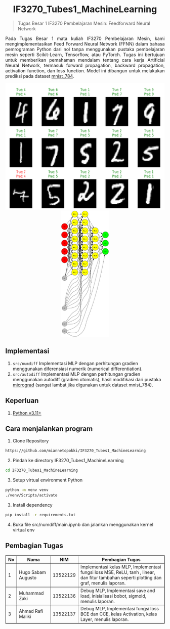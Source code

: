 <h1 align="center">
IF3270_Tubes1_MachineLearning
</h1>

> Tugas Besar 1 IF3270 Pembelajaran Mesin: Feedforward Neural Network

<p align="justify"> 
Pada Tugas Besar 1 mata kuliah IF3270 Pembelajaran Mesin, kami mengimplementasikan Feed Forward Neural Network (FFNN) dalam bahasa pemrograman Python dari nol tanpa menggunakan pustaka pembelajaran mesin seperti Scikit-Learn, Tensorflow, atau PyTorch. Tugas ini bertujuan untuk memberikan pemahaman mendalam tentang cara kerja Artificial Neural Network, termasuk forward propagation, backward propagation, activation function, dan loss function. Model ini dibangun untuk melakukan prediksi pada dataset 
<a href="https://www.openml.org/search?type=data&sort=runs&id=554" target="_blank">mnist_784</a>.
</p>

<p align="center">
  <img src="test/test_img.png" alt="Predictions" height="400">
  <img src="src/numdiff/mlp_visualization.png" alt="Neural Network" height="400">
</p>

## Implementasi
1. `src/numdiff` Implementasi MLP dengan perhitungan gradien menggunakan diferensiasi numerik (numerical differentiation). <br>
2. `src/autodiff` Implementasi MLP dengan perhitungan gradien menggunakan autodiff (gradien otomatis), hasil modifikasi dari pustaka [micrograd](https://github.com/karpathy/micrograd) (sangat lambat jika digunakan untuk dataset mnist_784).

## Keperluan
1. [Python v3.11+](https://www.python.org/downloads/release/python-3110/)

## Cara menjalankan program

1. Clone Repository

```bash
https://github.com/miannetopokki/IF3270_Tubes1_MachineLearning
```

2. Pindah ke directory IF3270_Tubes1_MachineLearning

```bash
cd IF3270_Tubes1_MachineLearning
```

3. Setup virtual environment Python

```bash
python -m venv venv
./venv/Scripts/activate
```

3. Install dependency

```bash
pip install -r requirements.txt
```

4. Buka file src/numdiff/main.ipynb dan jalankan menggunakan kernel virtual env

## Pembagian Tugas

<table border="1">
    <tr>
        <th>No</th>
        <th>Nama</th>
        <th>NIM</th>
        <th>Pembagian Tugas</th>
    </tr>
    <tr>
        <td>1</td>
        <td>Hugo Sabam Augusto</td>
        <td>13522129</td>
        <td>Implementasi kelas MLP, Implementasi fungsi loss MSE, ReLU, tanh , linear, dan fitur tambahan seperti plotting dan graf, menulis laporan.</td>
    </tr>
    <tr>
        <td>2</td>
        <td>Muhammad Zaki</td>
        <td>13522136</td>
        <td>Debug MLP, Implementasi save and load, inisialisasi bobot, sigmoid, menulis laporan.</td>
    </tr>
    <tr>
        <td>3</td>
        <td>Ahmad Rafi Maliki</td>
        <td>13522137</td>
        <td>Debug MLP, Implementasi fungsi loss BCE dan CCE, kelas Activation, kelas Layer, menulis laporan.</td>
    </tr>
</table>
